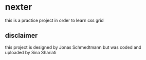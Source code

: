 # nexter
this is a practice project in order to learn css grid 
## disclaimer
this project is designed by Jonas Schmedtmann but was coded and uploaded by Sina Shariati